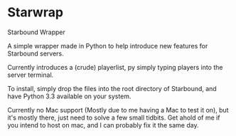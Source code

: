 Starwrap
========

Starbound Wrapper


A simple wrapper made in Python to help introduce new features for Starbound servers.

Currently introduces a (crude) playerlist, py simply typing players into the server terminal.

To install, simply drop the files into the root directory of Starbound, and have Python 3.3 available on your system.

Currently no Mac support (Mostly due to me having a Mac to test it on), but it's mostly there, just need to solve a few
small tidbits. Get ahold of me if you intend to host on mac, and I can probably fix it the same day.
